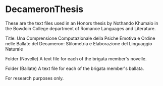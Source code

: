 # DecameronThesis

These are the text files used in an Honors thesis by Nothando Khumalo in the Bowdoin College department of
Romance Languages and Literature.

Title: Una Comprensione Computazionale della Psiche Emotiva e Ordine nelle Ballate del Decameron:
Stilometria e Elaborazione del Linguaggio Naturale

Folder (Novelle)
A text file for each of the brigata member's novelle.

Folder (Ballate)
A text file for each of the brigata member's ballata.

For research purposes only.
